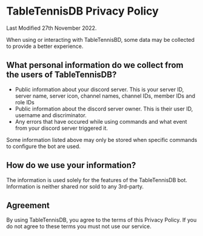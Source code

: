 # TableTennisDB Privacy Policy

Last Modified 27th November 2022.

When using or interacting with TableTennisBD, some data may be collected to provide a better experience.


## What personal information do we collect from the users of TableTennisDB? 

- Public information about your discord server. This is your server ID, server name, server icon, channel names, channel IDs, member IDs and role IDs
- Public information about the discord server owner. This is their user ID, username and discriminator.
- Any errors that have occured while using commands and what event from your discord server triggered it. 

Some information listed above may only be stored when specific commands to configure the bot are used. 


## How do we use your information?

The information is used solely for the features of the TableTennisDB bot. Information is neither shared nor sold to any 3rd-party.


## Agreement

By using TableTennisDB, you agree to the terms of this Privacy Policy. If you do not agree to these terms you must not use our service. 